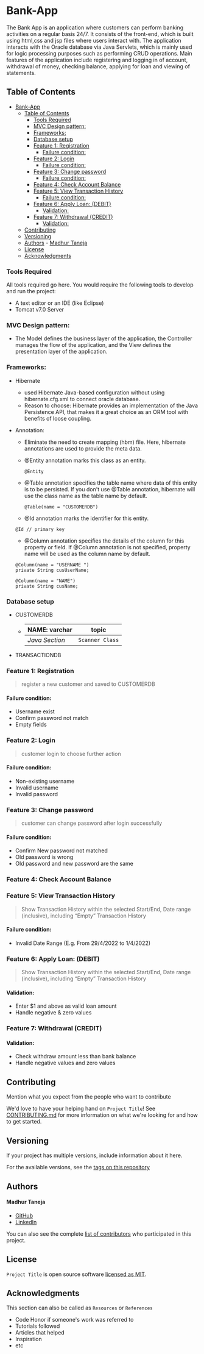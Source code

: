 # Bank-App

The Bank App is an application where customers can perform banking activities on a regular basis 24/7. It consists of the front-end, which is built using html,css and jsp files where users interact with. The application interacts with the Oracle database via Java Servlets, which is mainly used for logic processing purposes such as performing CRUD operations. Main features of the application include registering and logging in of account, withdrawal of money, checking balance, applying for loan and viewing of statements. 

## Table of Contents

- [Bank-App](#bank-app)
	- [Table of Contents](#table-of-contents)
		- [Tools Required](#tools-required)
		- [MVC Design pattern:](#mvc-design-pattern)
		- [Frameworks:](#frameworks)
		- [Database setup](#database-setup)
		- [Feature 1: Registration](#feature-1-registration)
			- [Failure condition:](#failure-condition)
		- [Feature 2: Login](#feature-2-login)
			- [Failure condition:](#failure-condition-1)
		- [Feature 3: Change password](#feature-3-change-password)
			- [Failure condition:](#failure-condition-2)
		- [Feature 4: Check Account Balance](#feature-4-check-account-balance)
		- [Feature 5: View Transaction History](#feature-5-view-transaction-history)
			- [Failure condition:](#failure-condition-3)
		- [Feature 6: Apply Loan: (DEBIT)](#feature-6-apply-loan-debit)
			- [Validation:](#validation)
		- [Feature 7: Withdrawal (CREDIT)](#feature-7-withdrawal-credit)
			- [Validation:](#validation-1)
	- [Contributing](#contributing)
	- [Versioning](#versioning)
	- [Authors](#authors)
			- [Madhur Taneja](#madhur-taneja)
	- [License](#license)
	- [Acknowledgments](#acknowledgments)

### Tools Required

All tools required go here. You would require the following tools to develop and run the project:

- A text editor or an IDE (like Eclipse)
- Tomcat v7.0 Server

### MVC Design pattern:

- The Model defines the business layer of the application, the Controller manages the flow of the application, and the View defines the presentation layer of the application.

### Frameworks:

- Hibernate
  - used Hibernate Java-based configuration without using hibernate.cfg.xml to connect oracle database.
  - Reason to choose: Hibernate provides an implementation of the Java Persistence API, that makes it a great choice as an ORM tool with benefits of loose coupling.
- Annotation:

  - Eliminate the need to create mapping (hbm) file. Here, hibernate annotations are used to provide the meta data.
  - @Entity annotation marks this class as an entity.

    ```
    @Entity
    ```

  - @Table annotation specifies the table name where data of this entity is to be persisted. If you don't use @Table annotation, hibernate will use the class name as the table name by default.

    ```
    @Table(name = "CUSTOMERDB")
    ```

  - @Id annotation marks the identifier for this entity.

  ```
  @Id // primary key
  ```

  - @Column annotation specifies the details of the column for this property or field. If @Column annotation is not specified, property name will be used as the column name by default.

  ```
  @Column(name = "USERNAME ")
  private String cusUserName;
  ```

  ```
  @Column(name = "NAME")
  private String cusName;
  ```

### Database setup

- CUSTOMERDB
  - | NAME: varchar  | topic                          |
    | -------------- | ------------------------------------ |
    | _Java Section_ | `Scanner Class`             |
	
- TRANSACTIONDB

### Feature 1: Registration

> register a new customer and saved to CUSTOMERDB

#### Failure condition:

- Username exist
- Confirm password not match
- Empty fields

### Feature 2: Login

> customer login to choose further action

#### Failure condition:

- Non-existing username
- Invalid username
- Invalid password

### Feature 3: Change password

> customer can change password after login successfully

#### Failure condition:

- Confirm New password not matched
- Old password is wrong
- Old password and new password are the same

### Feature 4: Check Account Balance

>

### Feature 5: View Transaction History

> Show Transaction History within the selected Start/End, Date range (inclusive), including “Empty” Transaction History

#### Failure condition:

- Invalid Date Range (E.g. From 29/4/2022 to 1/4/2022)

### Feature 6: Apply Loan: (DEBIT)

> Show Transaction History within the selected Start/End, Date range (inclusive), including “Empty” Transaction History

#### Validation:

- Enter $1 and above as valid loan amount
- Handle negative & zero values

### Feature 7: Withdrawal (CREDIT)

#### Validation:

- Check withdraw amount less than bank balance
- Handle negative values and zero values

## Contributing


Mention what you expect from the people who want to contribute

We'd love to have your helping hand on `Project Title`! See [CONTRIBUTING.md] for more information on what we're looking for and how to get started.

## Versioning

If your project has multiple versions, include information about it here.

For the available versions, see the [tags on this repository][tags]

## Authors

#### Madhur Taneja

- [GitHub]
- [LinkedIn]

You can also see the complete [list of contributors][contributors] who participated in this project.

## License

`Project Title` is open source software [licensed as MIT][license].

## Acknowledgments

This section can also be called as `Resources` or `References`

- Code Honor if someone's work was referred to
- Tutorials followed
- Articles that helped
- Inspiration
- etc

[//]: # "HyperLinks"
[github repository]: https://github.com/madhur-taneja/README-Template
[github pages]: https://madhur-taneja.github.io/README-Template
[contributing.md]: https://github.com/madhur-taneja/README-template/blob/master/CONTRIBUTING.md
[tags]: https://github.com/madhur-taneja/README-template/tags
[github]: https://github.com/madhur-taneja
[linkedin]: https://www.linkedin.com/in/madhur-taneja/
[contributors]: https://github.com/madhur-taneja/README-template/contributors
[license]: https://github.com/madhur-taneja/README-template/blob/master/LICENSE.md
